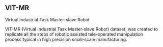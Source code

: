 ## VIT-MR

Virtual Industrial Task Master-slave Robot

VIT-MR (Virtual Industrial Task Master-slave Robot) dataset, was created to replicate all the steps of robotic
assisted tele-operated manipulation process typical in high precision small-scale manufacturing.